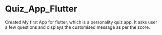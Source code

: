 # Quiz_App_Flutter
 Created My first App for flutter, which is a personality quiz app. It asks user a few questions and displays the customised message as per the score.
